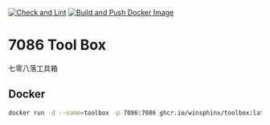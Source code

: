 [![Check and Lint](https://github.com/winsphinx/Toolbox/actions/workflows/check.yml/badge.svg)](https://github.com/winsphinx/Toolbox/actions/workflows/check.yml)
[![Build and Push Docker Image](https://github.com/winsphinx/toolbox/actions/workflows/docker.yml/badge.svg)](https://github.com/winsphinx/toolbox/actions/workflows/docker.yml)

# 7086 Tool Box
七零八落工具箱

## Docker

```sh
docker run -d --name=toolbox -p 7086:7086 ghcr.io/winsphinx/toolbox:latest
```
